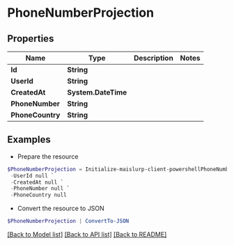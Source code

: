 # PhoneNumberProjection
## Properties

Name | Type | Description | Notes
------------ | ------------- | ------------- | -------------
**Id** | **String** |  | 
**UserId** | **String** |  | 
**CreatedAt** | **System.DateTime** |  | 
**PhoneNumber** | **String** |  | 
**PhoneCountry** | **String** |  | 

## Examples

- Prepare the resource
```powershell
$PhoneNumberProjection = Initialize-maislurp-client-powershellPhoneNumberProjection  -Id null `
 -UserId null `
 -CreatedAt null `
 -PhoneNumber null `
 -PhoneCountry null
```

- Convert the resource to JSON
```powershell
$PhoneNumberProjection | ConvertTo-JSON
```

[[Back to Model list]](../README#documentation-for-models) [[Back to API list]](../README#documentation-for-api-endpoints) [[Back to README]](../README)

